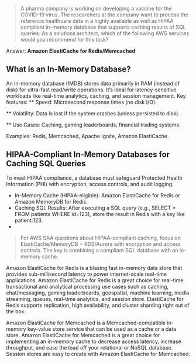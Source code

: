 > A pharma company is working on developing a vaccine for the COVID-19 virus. The researchers at the company want to process the reference healthcare data in a highly available as well as HIPAA compliant in-memory database 
that supports caching results of SQL queries. As a solutions architect, which of the following AWS services would you recommend for this task?

Answer: **Amazon ElastiCache for Redis/Memcached**

## What is an In-Memory Database?
An in-memory database (IMDB) stores data primarily in RAM (instead of disk) for ultra-fast read/write operations. It’s ideal for latency-sensitive workloads like real-time analytics, caching, and session management. Key features:
** Speed: Microsecond response times (no disk I/O).

** Volatility: Data is lost if the system crashes (unless persisted to disk).

** Use Cases: Caching, gaming leaderboards, financial trading systems.

Examples: Redis, Memcached, Apache Ignite, Amazon ElastiCache.

## HIPAA-Compliant In-Memory Databases for Caching SQL Queries
To meet HIPAA compliance, a database must safeguard Protected Health Information (PHI) with encryption, access controls, and audit logging.<br/>

* In-Memory Cache (HIPAA-eligible): Amazon ElastiCache for Redis or Amazon MemoryDB for Redis.
* Caching SQL Results: After executing a SQL query (e.g., SELECT * FROM patients WHERE id=123), store the result in Redis with a key like patient:123.
* 


> For AWS SAA questions about HIPAA-compliant caching, focus on ElastiCache/MemoryDB + RDS/Aurora with encryption and access controls. The key is combining a compliant SQL database with an in-memory cache.

<p>Amazon ElastiCache for Redis is a blazing fast in-memory data store that provides sub-millisecond latency to power internet-scale real-time applications. 
Amazon ElastiCache for Redis is a great choice for real-time transactional and analytical processing use cases such as caching, chat/messaging, gaming leaderboards, 
geospatial, machine learning, media streaming, queues, real-time analytics, and session store. ElastiCache for Redis supports replication, high availability, and cluster sharding right out of the box.</p>

<p>Amazon ElastiCache for Memcached is a Memcached-compatible in-memory key-value store service that can be used as a cache or a data store. Amazon ElastiCache for Memcached is a great choice for implementing an in-memory cache to decrease access latency, 
increase throughput, and ease the load off your relational or NoSQL database. Session stores are easy to create with Amazon ElastiCache for Memcached.</p>

